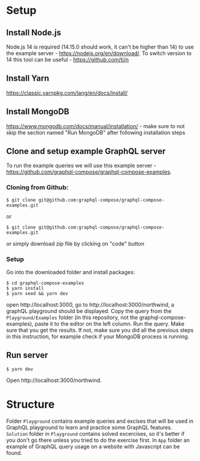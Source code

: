 # Setup

## Install Node.js
Node.js 14 is required (14.15.0 should work, it can't be higher than 14) to use the example server - https://nodejs.org/en/download/. 
To switch version to 14 this tool can be useful - https://github.com/tj/n

## Install Yarn
https://classic.yarnpkg.com/lang/en/docs/install/

## Install MongoDB
https://www.mongodb.com/docs/manual/installation/ - make sure to not skip the section named "Run MongoDB" after
following installation steps

## Clone and setup example GraphQL server
To run the example queries we will use this example server - https://github.com/graphql-compose/graphql-compose-examples.

### Cloning from Github:
```shell
$ git clone git@github.com:graphql-compose/graphql-compose-examples.git
````
or
```shell
$ git clone git@github.com:graphql-compose/graphql-compose-examples.git
````
or simply download zip file by clicking on "code" button
### Setup
Go into the downloaded folder and install packages:
```shell
$ cd graphql-compose-examples
$ yarn install
$ yarn seed && yarn dev
```
open http://localhost:3000, go to http://localhost:3000/northwind, a graphQL playground should be displayed.
Copy the query from the `Playground/Examples` folder (in this repository, not the graphql-compose-examples), paste it to the editor on the left column. Run the query.
Make sure that you get the results. If not, make sure you did all the previous steps in this instruction,
for example check if your MongoDB process is running.

## Run server
```shell
$ yarn dev
```
Open http://localhost:3000/northwind.

# Structure
Folder `Playground` contains example queries and excises that will be used in GraphQL playground to learn and practice some GraphQL features.
`Solution` folder in `Playground` contains solved excercises, so it's better if you don't go there unless you tried to do the exercise first.
In `App` folder an example of GraphQL query usage on a website with Javascript can be found.